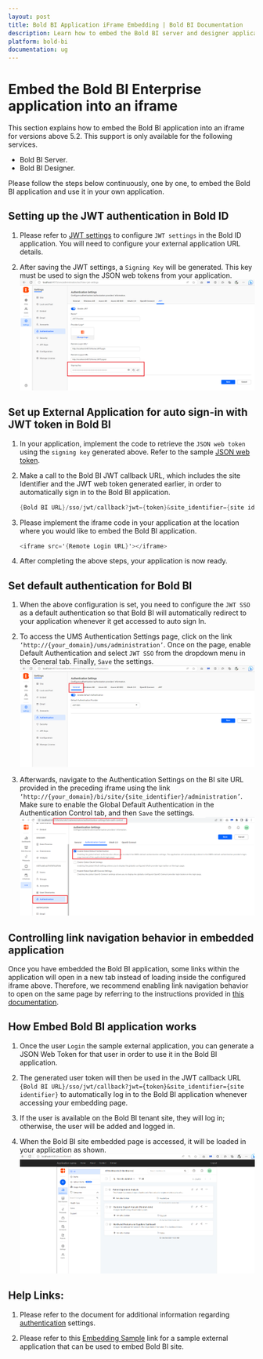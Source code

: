 ```yaml
---
layout: post
title: Bold BI Application iFrame Embedding | Bold BI Documentation
description: Learn how to embed the Bold BI server and designer application into an iframe for the Bold BI version above 5.2.
platform: bold-bi
documentation: ug
---
```


# Embed the Bold BI Enterprise application into an iframe

This section explains how to embed the Bold BI application into an iframe for versions above 5.2. This support is only available for the following services.

* Bold BI Server.
* Bold BI Designer. 

Please follow the steps below continuously, one by one, to embed the Bold BI application and use it in your own application. 

## Setting up the JWT authentication in Bold ID

1. Please refer to [JWT settings](/multi-tenancy/site-administration/authentication/json-web-token/#steps-to-configure-jwt-in-bold-bi) to configure `JWT settings` in the Bold ID application. You will need to configure your external application URL details.

2.  After saving the JWT settings, a `Signing Key` will be generated. This key must be used to sign the JSON web tokens from your application.
    ![JWT settings Signing key](/static/assets/images/SigningKey.png)

## Set up External Application for auto sign-in with JWT token in Bold BI

1. In your application, implement the code to retrieve the `JSON web token` using the `signing key` generated above. Refer to the sample [JSON web token](/multi-tenancy/site-administration/authentication/json-web-token/#create-json-web-token). 

2.	Make a call to the Bold BI JWT callback URL, which includes the site Identifier and the JWT web token generated earlier, in order to automatically sign in to the Bold BI application.

    ```c#
    {Bold BI URL}/sso/jwt/callback?jwt={token}&site_identifier={site identifier}
    ```

3.	Please implement the iframe code in your application at the location where you would like to embed the Bold BI application.

    ```c#
    <iframe src='{Remote Login URL}'></iframe>
    ```
4.	After completing the above steps, your application is now ready.

## Set default authentication for Bold BI

1.  When the above configuration is set, you need to configure the `JWT SSO` as a default authentication so that Bold BI will automatically redirect to your application whenever it get accessed to auto sign In. 

2.	To access the UMS Authentication Settings page, click on the link `‘http://{your_domain}/ums/administration’`. Once on the page, enable Default Authentication and select `JWT SSO` from the dropdown menu in the General tab. Finally, `Save` the settings.
    ![UMS Authentication Settings](/static/assets/images/UMSdefaultauthentication.png)

3.	Afterwards, navigate to the Authentication Settings on the BI site URL provided in the preceding iframe using the link `‘http://{your_domain}/bi/site/{site_identifier}/administration’`. Make sure to enable the Global Default Authentication in the Authentication Control tab, and then  `Save` the settings.
    ![BI Authentication Settings](/static/assets/images/BIAuthenticationSettings.png)

## Controlling link navigation behavior in embedded application

Once you have embedded the Bold BI application, some links within the application will open in a new tab instead of loading inside the configured iframe above. Therefore, we recommend enabling link navigation behavior to open on the same page by referring to the instructions provided in [this documentation](https://support.boldbi.com/kb/article/16737/how-to-control-link-navigating-behavior).

## How Embed Bold BI application works

1.	Once the user `Login` the sample external application, you can generate a JSON Web Token for that user in order to use it in the Bold BI application.

2.	The generated user token will then be used in the JWT callback URL `{Bold BI URL}/sso/jwt/callback?jwt={token}&site_identifier={site identifier}` to automatically log in to the Bold BI application whenever accessing your embedding page.

3.	If the user is available on the Bold BI tenant site, they will log in; otherwise, the user will be added and logged in.

4.	When the Bold BI site embedded page is accessed, it will be loaded in your application as shown. 
    ![Embedded Application](/static/assets/images/EmbeddedApplication.png)

## Help Links:

1. Please refer to the document for additional information regarding [authentication](/multi-tenancy/site-administration/authentication/) settings.

2. Please refer to this [Embedding Sample](https://github.com/boldbi/samples/tree/master/Scenario%20Based%20Samples/Iframe%20Full%20Server%20Embedding) link for a sample external application that can be used to embed Bold BI site.